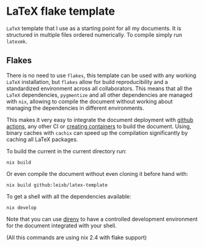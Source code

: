 LaTeX flake template
====================

`LaTeX` template that I use as a starting point for all my documents. It is
structured in multiple files ordered numerically. To compile simply
run `latexmk`.

Flakes
------

There is no need to use `flakes`, this template can be used with any working
`LaTeX` installation, but `flakes` allow for build reproducibility and a
standardized environment across all collaborators. This means that all the
`LaTeX` dependencies, `pygmentize` and all other dependencies are managed with
`nix`, allowing to compile the document without working about managing the
dependencies in different environments.

This makes it very easy to integrate the document deployment with [github
actions](https://github.com/marketplace/actions/install-nix#usage-with-flakes),
any other CI or [creating containers](https://nix.dev/tutorials/building-and-running-docker-images)
to build the document. Using, binary caches with `cachix` can speed up the
compilation significantly by caching all LaTeX packages.

To build the current in the current directory run:

```
nix build
```

Or even compile the document without even cloning it before hand with:

```
nix build github:leixb/latex-template
```

To get a shell with all the dependencies available:

```
nix develop
```

Note that you can use [direnv](https://github.com/direnv/direnv)
to have a controlled development environment for the document integrated
with your shell.

(All this commands are using nix 2.4 with flake support)
